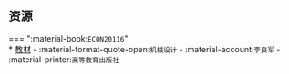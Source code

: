 ## 资源  
=== ":material-book:`ECON20116`"  
    * [教材](https://api.ecylt.top/v1/lanzou_link?url=https://cqu-openlib.lanzout.com/iwbdB296kymj&type=down) - :material-format-quote-open:`机械设计` - :material-account:`李良军` - :material-printer:`高等教育出版社`  